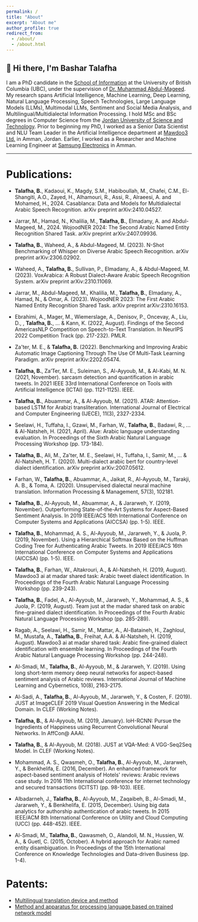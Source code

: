 ```yaml
---
permalink: /
title: "About"
excerpt: "About me"
author_profile: true
redirect_from: 
  - /about/
  - /about.html
---
```


👋 Hi there, I'm **Bashar Talafha**
---
I am a PhD candidate in the [School of Information](https://ischool.ubc.ca/) at the University of British Columbia (UBC), under the supervision of [Dr. Muhammad Abdul-Mageed](https://mageed.arts.ubc.ca/). My research spans Artificial Intelligence, Machine Learning, Deep Learning, Natural Language Processing, Speech Technologies, Large Language Models (LLMs), Multimodal LLMs, Sentiment and Social Media Analysis, and Multilingual/Multidialectal Information Processing. I hold MSc and BSc degrees in Computer Science from the [Jordan University of Science and Technology](https://www.just.edu.jo/Pages/Default.aspx). Prior to beginning my PhD, I worked as a Senior Data Scientist and NLU Team Leader in the Artificial Intelligence department at [Mawdoo3 Ltd.](http://ai.mawdoo3.com) in Amman, Jordan. Earlier, I worked as a Researcher and Machine Learning Engineer at [Samsung Electronics](https://research.samsung.com/srjo) in Amman.

---

# Publications:

* **Talafha, B.**, Kadaoui, K., Magdy, S.M., Habiboullah, M., Chafei, C.M., El-Shangiti, A.O., Zayed, H., Alhamouri, R., Assi, R., Alraeesi, A. and Mohamed, H., 2024. Casablanca: Data and Models for Multidialectal Arabic Speech Recognition. arXiv preprint arXiv:2410.04527.

* Jarrar, M., Hamad, N., Khalilia, M., **Talafha, B.**, Elmadany, A. and Abdul-Mageed, M., 2024. WojoodNER 2024: The Second Arabic Named Entity Recognition Shared Task. arXiv preprint arXiv:2407.09936.

* **Talafha, B.**, Waheed, A., & Abdul-Mageed, M. (2023). N-Shot Benchmarking of Whisper on Diverse Arabic Speech Recognition. arXiv preprint arXiv:2306.02902.

* Waheed, A., **Talafha, B.**, Sullivan, P., Elmadany, A., & Abdul-Mageed, M. (2023). VoxArabica: A Robust Dialect-Aware Arabic Speech Recognition System. arXiv preprint arXiv:2310.11069.

* Jarrar, M., Abdul-Mageed, M., Khalilia, M., **Talafha, B.**, Elmadany, A., Hamad, N., & Omar, A. (2023). WojoodNER 2023: The First Arabic Named Entity Recognition Shared Task. arXiv preprint arXiv:2310.16153.

* Ebrahimi, A., Mager, M., Wiemerslage, A., Denisov, P., Oncevay, A., Liu, D., , **Talafha, B.**, ... & Kann, K. (2022, August). Findings of the Second AmericasNLP Competition on Speech-to-Text Translation. In NeurIPS 2022 Competition Track (pp. 217-232). PMLR. 

* Za'ter, M. E., & **Talafha, B.** (2022). Benchmarking and Improving Arabic Automatic Image Captioning Through The Use Of Multi-Task Learning Paradigm. arXiv preprint arXiv:2202.05474.

* **Talafha, B.**, Za’Ter, M. E., Suleiman, S., Al-Ayyoub, M., & Al-Kabi, M. N. (2021, November). sarcasm detection and quantification in arabic tweets. In 2021 IEEE 33rd International Conference on Tools with Artificial Intelligence (ICTAI) (pp. 1121-1125). IEEE.

* **Talafha, B.**, Abuammar, A., & Al-Ayyoub, M. (2021). ATAR: Attention-based LSTM for Arabizi transliteration. International Journal of Electrical and Computer Engineering (IJECE), 11(3), 2327-2334.

* Seelawi, H., Tuffaha, I., Gzawi, M., Farhan, W., **Talafha, B.**, Badawi, R., ... & Al-Natsheh, H. (2021, April). Alue: Arabic language understanding evaluation. In Proceedings of the Sixth Arabic Natural Language Processing Workshop (pp. 173-184).

* **Talafha, B.**, Ali, M., Za'ter, M. E., Seelawi, H., Tuffaha, I., Samir, M., ... & Al-Natsheh, H. T. (2020). Multi-dialect arabic bert for country-level dialect identification. arXiv preprint arXiv:2007.05612.

* Farhan, W., **Talafha, B.**, Abuammar, A., Jaikat, R., Al-Ayyoub, M., Tarakji, A. B., & Toma, A. (2020). Unsupervised dialectal neural machine translation. Information Processing & Management, 57(3), 102181.

* **Talafha, B.**, Al-Ayyoub, M., Abuammar, A., & Jararweh, Y. (2019, November). Outperforming State-of-the-Art Systems for Aspect-Based Sentiment Analysis. In 2019 IEEE/ACS 16th International Conference on Computer Systems and Applications (AICCSA) (pp. 1-5). IEEE.

* **Talafha, B.**, Mohammad, A. S., Al-Ayyoub, M., Jararweh, Y., & Juola, P. (2019, November). Using a Hierarchical Softmax Based on the Huffman Coding Tree for Authenticating Arabic Tweets. In 2019 IEEE/ACS 16th International Conference on Computer Systems and Applications (AICCSA) (pp. 1-5). IEEE.

* **Talafha, B.**, Farhan, W., Altakrouri, A., & Al-Natsheh, H. (2019, August). Mawdoo3 ai at madar shared task: Arabic tweet dialect identification. In Proceedings of the Fourth Arabic Natural Language Processing Workshop (pp. 239-243).

* **Talafha, B.**, Fadel, A., Al-Ayyoub, M., Jararweh, Y., Mohammad, A. S., & Juola, P. (2019, August). Team just at the madar shared task on arabic fine-grained dialect identification. In Proceedings of the Fourth Arabic Natural Language Processing Workshop (pp. 285-289).

* Ragab, A., Seelawi, H., Samir, M., Mattar, A., Al-Bataineh, H., Zaghloul, M., Mustafa, A., **Talafha, B.**, Freihat, A.A. & Al-Natsheh, H. (2019, August). Mawdoo3 ai at madar shared task: Arabic fine-grained dialect identification with ensemble learning. In Proceedings of the Fourth Arabic Natural Language Processing Workshop (pp. 244-248).

* Al-Smadi, M., **Talafha, B.**, Al-Ayyoub, M., & Jararweh, Y. (2019). Using long short-term memory deep neural networks for aspect-based sentiment analysis of Arabic reviews. International Journal of Machine Learning and Cybernetics, 10(8), 2163-2175.

* Al-Sadi, A., **Talafha, B.**, Al-Ayyoub, M., Jararweh, Y., & Costen, F. (2019). JUST at ImageCLEF 2019 Visual Question Answering in the Medical Domain. In CLEF (Working Notes).

* **Talafha, B.**, & Al-Ayyoub, M. (2019, January). IoH-RCNN: Pursue the Ingredients of Happiness using Recurrent Convolutional Neural Networks. In AffCon@ AAAI.

* **Talafha, B.**, & Al-Ayyoub, M. (2018). JUST at VQA-Med: A VGG-Seq2Seq Model. In CLEF (Working Notes).

* Mohammad, A. S., Qwasmeh, O., **Talafha, B.**, Al-Ayyoub, M., Jararweh, Y., & Benkhelifa, E. (2016, December). An enhanced framework for aspect-based sentiment analysis of Hotels' reviews: Arabic reviews case study. In 2016 11th International conference for internet technology and secured transactions (ICITST) (pp. 98-103). IEEE.

* Albadarneh, J., **Talafha, B.**, Al-Ayyoub, M., Zaqaibeh, B., Al-Smadi, M., Jararweh, Y., & Benkhelifa, E. (2015, December). Using big data analytics for authorship authentication of arabic tweets. In 2015 IEEE/ACM 8th International Conference on Utility and Cloud Computing (UCC) (pp. 448-452). IEEE.

* Al-Smadi, M., **Talafha, B.**, Qawasmeh, O., Alandoli, M. N., Hussien, W. A., & Guetl, C. (2015, October). A hybrid approach for Arabic named entity disambiguation. In Proceedings of the 15th International Conference on Knowledge Technologies and Data-driven Business (pp. 1-4).

# Patents:
* [Multilingual translation device and method](https://scholar.google.com/citations?view_op=view_citation&hl=en&user=0ZhSI1sAAAAJ&sortby=pubdate&citation_for_view=0ZhSI1sAAAAJ:WF5omc3nYNoC)
* [Method and apparatus for processing language based on trained network model](https://scholar.google.com/citations?view_op=view_citation&hl=en&user=0ZhSI1sAAAAJ&sortby=pubdate&citation_for_view=0ZhSI1sAAAAJ:Se3iqnhoufwC)
